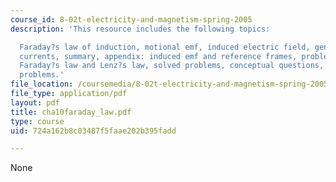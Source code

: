 ```yaml
---
course_id: 8-02t-electricity-and-magnetism-spring-2005
description: 'This resource includes the following topics:

  Faraday?s law of induction, motional emf, induced electric field, generators, eddy
  currents, summary, appendix: induced emf and reference frames, problem-solving tips:
  Faraday?s law and Lenz?s law, solved problems, conceptual questions, and additional
  problems.'
file_location: /coursemedia/8-02t-electricity-and-magnetism-spring-2005/724a162b8c03487f5faae202b395fadd_cha10faraday_law.pdf
file_type: application/pdf
layout: pdf
title: cha10faraday_law.pdf
type: course
uid: 724a162b8c03487f5faae202b395fadd

---
```

None